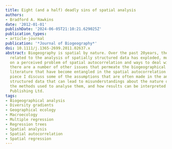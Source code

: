 ```yaml
---
title: Eight (and a half) deadly sins of spatial analysis
authors:
- Bradford A. Hawkins
date: '2012-01-01'
publishDate: '2024-06-05T21:10:21.629025Z'
publication_types:
- article-journal
publication: '*Journal of Biogeography*'
doi: 10.1111/j.1365-2699.2011.02637.x
abstract: Biogeography is spatial by nature. Over the past 20years, the literature
  related to the analysis of spatially structured data has exploded, much of it focused
  on a perceived problem of spatial autocorrelation and ways to deal with it. However,
  there are a number of other issues that permeate the biogeographical and macroecological
  literature that have become entangled in the spatial autocorrelation web. In this
  piece I discuss some of the assumptions that are often made in the analysis of spatially
  structured data that can lead to misunderstandings about the nature of spatial data,
  the methods used to analyse them, and how results can be interpreted. © 2011 Blackwell
  Publishing Ltd.
tags:
- Biogeographical analysis
- Diversity gradients
- Geographical ecology
- Macroecology
- Multiple regression
- Regression trees
- Spatial analysis
- Spatial autocorrelation
- Spatial regression
---
```

